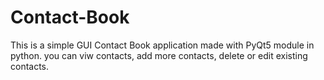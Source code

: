 # Contact-Book
This is a simple GUI Contact Book application made with PyQt5 module in python. you can viw contacts, add more contacts, delete or edit existing contacts.
